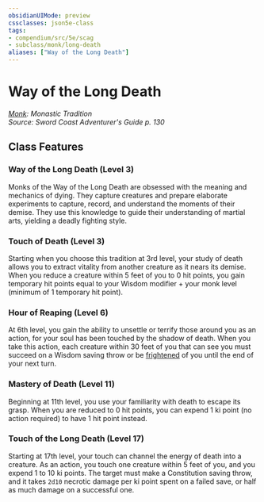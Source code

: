 ```yaml
---
obsidianUIMode: preview
cssclasses: json5e-class
tags:
- compendium/src/5e/scag
- subclass/monk/long-death
aliases: ["Way of the Long Death"]
---
```

# Way of the Long Death
*[Monk](monk.md): Monastic Tradition*  
*Source: Sword Coast Adventurer's Guide p. 130*  


## Class Features

### Way of the Long Death (Level 3)

Monks of the Way of the Long Death are obsessed with the meaning and mechanics of dying. They capture creatures and prepare elaborate experiments to capture, record, and understand the moments of their demise. They use this knowledge to guide their understanding of martial arts, yielding a deadly fighting style.

### Touch of Death (Level 3)

Starting when you choose this tradition at 3rd level, your study of death allows you to extract vitality from another creature as it nears its demise. When you reduce a creature within 5 feet of you to 0 hit points, you gain temporary hit points equal to your Wisdom modifier + your monk level (minimum of 1 temporary hit point).

### Hour of Reaping (Level 6)

At 6th level, you gain the ability to unsettle or terrify those around you as an action, for your soul has been touched by the shadow of death. When you take this action, each creature within 30 feet of you that can see you must succeed on a Wisdom saving throw or be [frightened](/Systems/5e/rules/conditions.md#frightened) of you until the end of your next turn.

### Mastery of Death (Level 11)

Beginning at 11th level, you use your familiarity with death to escape its grasp. When you are reduced to 0 hit points, you can expend 1 ki point (no action required) to have 1 hit point instead.

### Touch of the Long Death (Level 17)

Starting at 17th level, your touch can channel the energy of death into a creature. As an action, you touch one creature within 5 feet of you, and you expend 1 to 10 ki points. The target must make a Constitution saving throw, and it takes `2d10` necrotic damage per ki point spent on a failed save, or half as much damage on a successful one.
